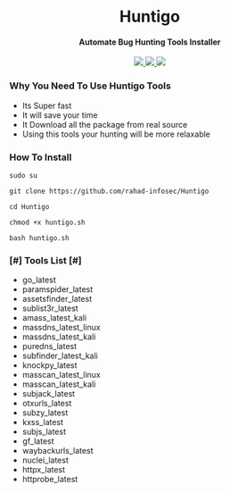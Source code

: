 <h1 align="center">
  <br>
    Huntigo
  <br>
</h1>

<h4 align="center">Automate Bug Hunting Tools Installer</h4>
    <p align="center">
  <a href="https://github.com/rahad-infosec/Huntigo">
    <img src="https://img.shields.io/static/v1?label=Project&message=Huntigo&color=green">
  </a>
    <a href="https://github.com/rahad-infosec/Huntigo">
    <img src="https://img.shields.io/static/v1?label=Update&message=V1.0&color=green">
  </a>
  <a href="https://www.linkedin.com/in/rahadinfosec">
      <img src="https://img.shields.io/badge/-rahadinfosec-blue?style=social&logo=Linkedin&logoColor=blue">
  </a>
</p>

<h3> Why You Need To Use Huntigo Tools </h3>

- Its Super fast
- It will save your time
- It Download all the package from real source
- Using this tools your hunting will be more relaxable


### How To Install

```
sudo su
```
```
git clone https://github.com/rahad-infosec/Huntigo
```
```
cd Huntigo
```
```
chmod +x huntigo.sh
```
```
bash huntigo.sh
```


<h3> [#] Tools List [#] </h3>

- go_latest
- paramspider_latest
- assetsfinder_latest
- sublist3r_latest
- amass_latest_kali
- massdns_latest_linux
- massdns_latest_kali
- puredns_latest
- subfinder_latest_kali
- knockpy_latest
- masscan_latest_linux
- masscan_latest_kali
- subjack_latest
- otxurls_latest
- subzy_latest
- kxss_latest
- subjs_latest
- gf_latest
- waybackurls_latest
- nuclei_latest
- httpx_latest
- httprobe_latest

